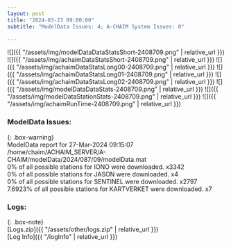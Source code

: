 ```yaml
---
layout: post
title: "2024-03-27 09:00:00"
subtitle: "ModelData Issues: 4; A-CHAIM System Issues: 0"

---
```


![]({{ "/assets/img/modelDataDataStatsShort-2408709.png" | relative_url }})
![]({{ "/assets/img/achaimDataStatsShort-2408709.png" | relative_url }})
![]({{ "/assets/img/achaimDataStatsLong00-2408709.png" | relative_url }})
![]({{ "/assets/img/achaimDataStatsLong01-2408709.png" | relative_url }})
![]({{ "/assets/img/achaimDataStatsLong02-2408709.png" | relative_url }})
![]({{ "/assets/img/modelDataDataStats-2408709.png" | relative_url }})
![]({{ "/assets/img/modelDataStationStats-2408709.png" | relative_url }})
![]({{ "/assets/img/achaimRunTime-2408709.png" | relative_url }})


### ModelData Issues:  
  
{: .box-warning}  
 ModelData report for 27-Mar-2024 09:15:07   
 /home/chaim/ACHAIM_SERVER/A-CHAIM/modelData/2024/087/09/modelData.mat   
 0% of all possible stations for IONO were downloaded. x3342   
 0% of all possible stations for JASON were downloaded. x4   
 0% of all possible stations for SENTINEL were downloaded. x2797   
 7.6923% of all possible stations for KARTVERKET were downloaded. x7   
  


### Logs:  
  
{: .box-note}  
[Logs.zip]({{ "/assets/other/logs.zip" | relative_url }})  
[Log Info]({{ "/logInfo" | relative_url }})  
